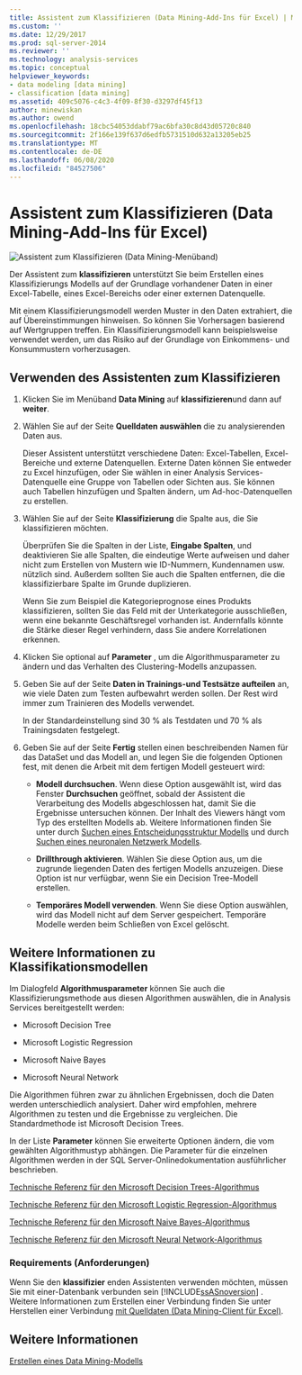 ```yaml
---
title: Assistent zum Klassifizieren (Data Mining-Add-Ins für Excel) | Microsoft-Dokumentation
ms.custom: ''
ms.date: 12/29/2017
ms.prod: sql-server-2014
ms.reviewer: ''
ms.technology: analysis-services
ms.topic: conceptual
helpviewer_keywords:
- data modeling [data mining]
- classification [data mining]
ms.assetid: 409c5076-c4c3-4f09-8f30-d3297df45f13
author: minewiskan
ms.author: owend
ms.openlocfilehash: 18cbc54053ddabf79ac6bfa30c8d43d05720c840
ms.sourcegitcommit: 2f166e139f637d6edfb5731510d632a13205eb25
ms.translationtype: MT
ms.contentlocale: de-DE
ms.lasthandoff: 06/08/2020
ms.locfileid: "84527506"
---
```

# <a name="classify-wizard-data-mining-add-ins-for-excel"></a>Assistent zum Klassifizieren (Data Mining-Add-Ins für Excel)
  ![Assistent zum Klassifizieren (Data Mining-Menüband)](media/dmc-classify.gif "Assistent zum Klassifizieren (Data Mining-Menüband)")  
  
 Der Assistent zum **klassifizieren** unterstützt Sie beim Erstellen eines Klassifizierungs Modells auf der Grundlage vorhandener Daten in einer Excel-Tabelle, eines Excel-Bereichs oder einer externen Datenquelle.  
  
 Mit einem Klassifizierungsmodell werden Muster in den Daten extrahiert, die auf Übereinstimmungen hinweisen. So können Sie Vorhersagen basierend auf Wertgruppen treffen. Ein Klassifizierungsmodell kann beispielsweise verwendet werden, um das Risiko auf der Grundlage von Einkommens- und Konsummustern vorherzusagen.  
  
## <a name="using-the-classify-wizard"></a>Verwenden des Assistenten zum Klassifizieren  
  
1.  Klicken Sie im Menüband **Data Mining** auf **klassifizieren**und dann auf **weiter**.  
  
2.  Wählen Sie auf der Seite **Quelldaten auswählen** die zu analysierenden Daten aus.  
  
     Dieser Assistent unterstützt verschiedene Daten: Excel-Tabellen, Excel-Bereiche und externe Datenquellen. Externe Daten können Sie entweder zu Excel hinzufügen, oder Sie wählen in einer Analysis Services-Datenquelle eine Gruppe von Tabellen oder Sichten aus. Sie können auch Tabellen hinzufügen und Spalten ändern, um Ad-hoc-Datenquellen zu erstellen.  
  
3.  Wählen Sie auf der Seite **Klassifizierung** die Spalte aus, die Sie klassifizieren möchten.  
  
     Überprüfen Sie die Spalten in der Liste, **Eingabe Spalten**, und deaktivieren Sie alle Spalten, die eindeutige Werte aufweisen und daher nicht zum Erstellen von Mustern wie ID-Nummern, Kundennamen usw. nützlich sind. Außerdem sollten Sie auch die Spalten entfernen, die die klassifizierbare Spalte im Grunde duplizieren.  
  
     Wenn Sie zum Beispiel die Kategorieprognose eines Produkts klassifizieren, sollten Sie das Feld mit der Unterkategorie ausschließen, wenn eine bekannte Geschäftsregel vorhanden ist. Andernfalls könnte die Stärke dieser Regel verhindern, dass Sie andere Korrelationen erkennen.  
  
4.  Klicken Sie optional auf **Parameter** , um die Algorithmusparameter zu ändern und das Verhalten des Clustering-Modells anzupassen.  
  
5.  Geben Sie auf der Seite **Daten in Trainings-und Testsätze aufteilen** an, wie viele Daten zum Testen aufbewahrt werden sollen. Der Rest wird immer zum Trainieren des Modells verwendet.  
  
     In der Standardeinstellung sind 30 % als Testdaten und 70 % als Trainingsdaten festgelegt.  
  
6.  Geben Sie auf der Seite **Fertig** stellen einen beschreibenden Namen für das DataSet und das Modell an, und legen Sie die folgenden Optionen fest, mit denen die Arbeit mit dem fertigen Modell gesteuert wird:  
  
    -   **Modell durchsuchen**. Wenn diese Option ausgewählt ist, wird das Fenster **Durchsuchen** geöffnet, sobald der Assistent die Verarbeitung des Modells abgeschlossen hat, damit Sie die Ergebnisse untersuchen können. Der Inhalt des Viewers hängt vom Typ des erstellten Modells ab. Weitere Informationen finden Sie unter durch [Suchen eines Entscheidungsstruktur Modells](browsing-a-decision-trees-model.md) und durch [Suchen eines neuronalen Netzwerk Modells](browsing-a-neural-network-model.md).  
  
    -   **Drillthrough aktivieren**. Wählen Sie diese Option aus, um die zugrunde liegenden Daten des fertigen Modells anzuzeigen. Diese Option ist nur verfügbar, wenn Sie ein Decision Tree-Modell erstellen.  
  
    -   **Temporäres Modell verwenden**. Wenn Sie diese Option auswählen, wird das Modell nicht auf dem Server gespeichert. Temporäre Modelle werden beim Schließen von Excel gelöscht.  
  
## <a name="more-about-classification-models"></a>Weitere Informationen zu Klassifikationsmodellen  
 Im Dialogfeld **Algorithmusparameter** können Sie auch die Klassifizierungsmethode aus diesen Algorithmen auswählen, die in Analysis Services bereitgestellt werden:  
  
-   Microsoft Decision Tree  
  
-   Microsoft Logistic Regression  
  
-   Microsoft Naive Bayes  
  
-   Microsoft Neural Network  
  
 Die Algorithmen führen zwar zu ähnlichen Ergebnissen, doch die Daten werden unterschiedlich analysiert. Daher wird empfohlen, mehrere Algorithmen zu testen und die Ergebnisse zu vergleichen. Die Standardmethode ist Microsoft Decision Trees.  
  
 In der Liste **Parameter** können Sie erweiterte Optionen ändern, die vom gewählten Algorithmustyp abhängen. Die Parameter für die einzelnen Algorithmen werden in der SQL Server-Onlinedokumentation ausführlicher beschrieben.  
  
 [Technische Referenz für den Microsoft Decision Trees-Algorithmus](data-mining/microsoft-decision-trees-algorithm-technical-reference.md)  
  
 [Technische Referenz für den Microsoft Logistic Regression-Algorithmus](data-mining/microsoft-logistic-regression-algorithm-technical-reference.md)  
  
 [Technische Referenz für den Microsoft Naive Bayes-Algorithmus](data-mining/microsoft-naive-bayes-algorithm-technical-reference.md)  
  
 [Technische Referenz für den Microsoft Neural Network-Algorithmus](data-mining/microsoft-neural-network-algorithm-technical-reference.md)  
  
### <a name="requirements"></a>Requirements (Anforderungen)  
 Wenn Sie den **klassifizier** enden Assistenten verwenden möchten, müssen Sie mit einer-Datenbank verbunden sein [!INCLUDE[ssASnoversion](../includes/ssasnoversion-md.md)] . Weitere Informationen zum Erstellen einer Verbindung finden Sie unter Herstellen einer Verbindung [mit Quelldaten &#40;Data Mining-Client für Excel&#41;](connect-to-source-data-data-mining-client-for-excel.md).  
  
## <a name="see-also"></a>Weitere Informationen  
 [Erstellen eines Data Mining-Modells](creating-a-data-mining-model.md)  
  
  

